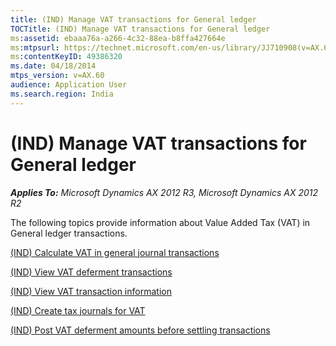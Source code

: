 ```yaml
---
title: (IND) Manage VAT transactions for General ledger
TOCTitle: (IND) Manage VAT transactions for General ledger
ms:assetid: ebaaa76a-a266-4c32-88ea-b8ffa427664e
ms:mtpsurl: https://technet.microsoft.com/en-us/library/JJ710908(v=AX.60)
ms:contentKeyID: 49386320
ms.date: 04/18/2014
mtps_version: v=AX.60
audience: Application User
ms.search.region: India
---
```


# (IND) Manage VAT transactions for General ledger 


_**Applies To:** Microsoft Dynamics AX 2012 R3, Microsoft Dynamics AX 2012 R2_

The following topics provide information about Value Added Tax (VAT) in General ledger transactions.

[(IND) Calculate VAT in general journal transactions](ind-calculate-vat-in-general-journal-transactions.md)

[(IND) View VAT deferment transactions](ind-view-vat-deferment-transactions.md)

[(IND) View VAT transaction information](ind-view-vat-transaction-information.md)

[(IND) Create tax journals for VAT](ind-create-tax-journals-for-vat.md)

[(IND) Post VAT deferment amounts before settling transactions](ind-post-vat-deferment-amounts-before-settling-transactions.md)

  


